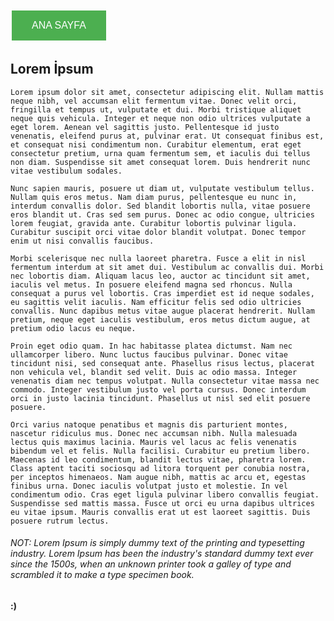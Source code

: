 <a href="/website/"> <button style="border: none; color: white; padding: 15px 32px; text-align: center; text-decoration: none; display: inline-block; font-size: 16px; margin: 4px 2px; cursor: pointer; background-color: #4CAF50;">ANA SAYFA</button> </a>

## Lorem İpsum

    Lorem ipsum dolor sit amet, consectetur adipiscing elit. Nullam mattis neque nibh, vel accumsan elit fermentum vitae. Donec velit orci, fringilla et tempus ut, vulputate et dui. Morbi tristique aliquet neque quis vehicula. Integer et neque non odio ultrices vulputate a eget lorem. Aenean vel sagittis justo. Pellentesque id justo venenatis, eleifend purus at, pulvinar erat. Ut consequat finibus est, et consequat nisi condimentum non. Curabitur elementum, erat eget consectetur pretium, urna quam fermentum sem, et iaculis dui tellus non diam. Suspendisse sit amet consequat lorem. Duis hendrerit nunc vitae vestibulum sodales.

    Nunc sapien mauris, posuere ut diam ut, vulputate vestibulum tellus. Nullam quis eros metus. Nam diam purus, pellentesque eu nunc in, interdum convallis dolor. Sed blandit lobortis nulla, vitae posuere eros blandit ut. Cras sed sem purus. Donec ac odio congue, ultricies lorem feugiat, gravida ante. Curabitur lobortis pulvinar ligula. Curabitur suscipit orci vitae dolor blandit volutpat. Donec tempor enim ut nisi convallis faucibus.

    Morbi scelerisque nec nulla laoreet pharetra. Fusce a elit in nisl fermentum interdum at sit amet dui. Vestibulum ac convallis dui. Morbi nec lobortis diam. Aliquam lacus leo, auctor ac tincidunt sit amet, iaculis vel metus. In posuere eleifend magna sed rhoncus. Nulla consequat a purus vel lobortis. Cras imperdiet est id neque sodales, eu sagittis velit iaculis. Nam efficitur felis sed odio ultricies convallis. Nunc dapibus metus vitae augue placerat hendrerit. Nullam pretium, neque eget iaculis vestibulum, eros metus dictum augue, at pretium odio lacus eu neque.

    Proin eget odio quam. In hac habitasse platea dictumst. Nam nec ullamcorper libero. Nunc luctus faucibus pulvinar. Donec vitae tincidunt nisi, sed consequat ante. Phasellus risus lectus, placerat non vehicula vel, blandit sed velit. Duis ac odio massa. Integer venenatis diam nec tempus volutpat. Nulla consectetur vitae massa nec commodo. Integer vestibulum justo vel porta cursus. Donec interdum orci in justo lacinia tincidunt. Phasellus ut nisl sed elit posuere posuere.

    Orci varius natoque penatibus et magnis dis parturient montes, nascetur ridiculus mus. Donec nec accumsan nibh. Nulla malesuada lectus quis maximus lacinia. Mauris vel lacus ac felis venenatis bibendum vel et felis. Nulla facilisi. Curabitur eu pretium libero. Maecenas id leo condimentum, blandit lectus vitae, pharetra lorem. Class aptent taciti sociosqu ad litora torquent per conubia nostra, per inceptos himenaeos. Nam augue nibh, mattis ac arcu et, egestas finibus urna. Donec iaculis volutpat justo et molestie. In vel condimentum odio. Cras eget ligula pulvinar libero convallis feugiat. Suspendisse sed mattis massa. Fusce ut orci eu urna dapibus ultrices eu vitae ipsum. Mauris convallis erat ut est laoreet sagittis. Duis posuere rutrum lectus.

###### NOT: Lorem Ipsum is simply dummy text of the printing and typesetting industry. Lorem Ipsum has been the industry's standard dummy text ever since the 1500s, when an unknown printer took a galley of type and scrambled it to make a type specimen book. 

#### :)
